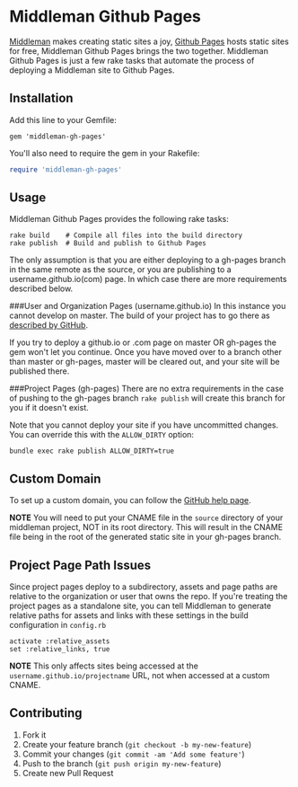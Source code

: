 # Middleman Github Pages

[Middleman](http://middlemanapp.com) makes creating static sites a joy, [Github 
Pages](http://pages.github.com) hosts static sites for free, Middleman Github 
Pages brings the two together. Middleman Github Pages is just a few rake tasks 
that automate the process of deploying a Middleman site to Github Pages.

## Installation

Add this line to your Gemfile:

```shell
gem 'middleman-gh-pages'
```

You'll also need to require the gem in your Rakefile:

```ruby
require 'middleman-gh-pages'
```

## Usage

Middleman Github Pages provides the following rake tasks:

```shell
rake build    # Compile all files into the build directory
rake publish  # Build and publish to Github Pages
```

The only assumption is that you are either deploying to a gh-pages branch in the same 
remote as the source, or you are publishing to a username.github.io(com) page. In which case
there are more requirements described below.

###User and Organization Pages (username.github.io)
In this instance you cannot develop on master.  The build of your project has to go there as
[described by GitHub](https://help.github.com/articles/user-organization-and-project-pages).

If you try to deploy a github.io or .com page on master OR gh-pages 
the gem won't let you continue.  Once you have moved over to a branch other than master or gh-pages, 
master will be cleared out, and your site will be published there.

###Project Pages (gh-pages)
There are no extra requirements in the case of pushing to the gh-pages branch `rake publish` 
will create this branch for you if it doesn't exist.

Note that you cannot deploy your site if you have uncommitted changes. You can
override this with the `ALLOW_DIRTY` option:

```shell
bundle exec rake publish ALLOW_DIRTY=true
```

## Custom Domain

To set up a custom domain, you can follow the [GitHub help page](https://help.github.com/articles/setting-up-a-custom-domain-with-pages).

__NOTE__ You will need to put your CNAME file in the `source` directory of your middleman project, NOT in its root directory. This will result in the CNAME file being in the root of the generated static site in your gh-pages branch.

## Project Page Path Issues

Since project pages deploy to a subdirectory, assets and page paths are relative to the organization or user that owns the repo. If you're treating the project pages as a standalone site, you can tell Middleman to generate relative paths for assets and links with these settings in the build configuration in `config.rb`

    activate :relative_assets
    set :relative_links, true

__NOTE__ This only affects sites being accessed at the `username.github.io/projectname` URL, not when accessed at a custom CNAME.

## Contributing

1. Fork it
2. Create your feature branch (`git checkout -b my-new-feature`)
3. Commit your changes (`git commit -am 'Add some feature'`)
4. Push to the branch (`git push origin my-new-feature`)
5. Create new Pull Request
